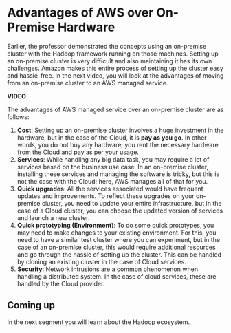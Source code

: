 # Advantages of AWS over On-Premise Hardware

Earlier, the professor demonstrated the concepts using an on-premise cluster with the Hadoop framework running on those machines. Setting up an on-premise cluster is very difficult and also maintaining it has its own challenges. Amazon makes this entire process of setting up the cluster easy and hassle-free. In the next video, you will look at the advantages of moving from an on-premise cluster to an AWS managed service.

**VIDEO**

The advantages of AWS managed service over an on-premise cluster are as follows: 

1.  **Cost**: Setting up an on-premise cluster involves a huge investment in the hardware, but in the case of the Cloud, it is **pay as you go**. In other words, you do not buy any hardware; you rent the necessary hardware from the Cloud and pay as per your usage.
2.  **Services**: While handling any big data task, you may require a lot of services based on the business use case. In an on-premise cluster, installing these services and managing the software is tricky, but this is not the case with the Cloud; here, AWS manages all of that for you.
3.  **Quick upgrades**: All the services associated would have frequent updates and improvements. To reflect these upgrades on your on-premise cluster, you need to update your entire infrastructure, but in the case of a Cloud cluster, you can choose the updated version of services and launch a new cluster.
4.  **Quick prototyping (Environment)**: To do some quick prototypes, you may need to make changes to your existing environment. For this, you need to have a similar test cluster where you can experiment, but in the case of an on-premise cluster, this would require additional resources and go through the hassle of setting up the cluster. This can be handled by cloning an existing cluster in the case of Cloud services.
5.  **Security**: Network intrusions are a common phenomenon when handling a distributed system. In the case of cloud services, these are handled by the Cloud provider.

## Coming up

In the next segment you will learn about the Hadoop ecosystem.
